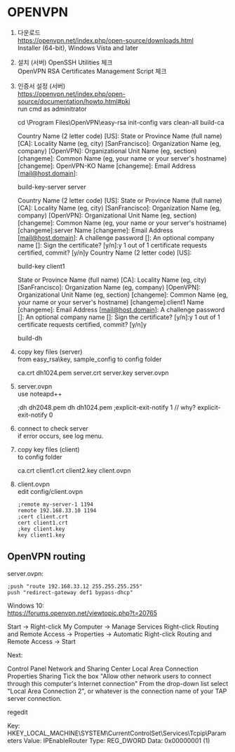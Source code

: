 # OPENVPN

1. 다운로드  
  https://openvpn.net/index.php/open-source/downloads.html  
  Installer (64-bit), Windows Vista and later
  
2. 설치 (서버)
  OpenSSH Utilities 체크  
  OpenVPN RSA Certificates Management Script 체크  

3. 인증서 설정 (서버)  
  https://openvpn.net/index.php/open-source/documentation/howto.html#pki  
  run cmd as adminitrator
  
      cd \Program Files\OpenVPN\easy-rsa
      init-config
      vars
      clean-all
      build-ca

      Country Name (2 letter code) [US]:
      State or Province Name (full name) [CA]:
      Locality Name (eg, city) [SanFrancisco]:
      Organization Name (eg, company) [OpenVPN]:
      Organizational Unit Name (eg, section) [changeme]:
      Common Name (eg, your name or your server's hostname) [changeme]: OpenVPN-KO
      Name [changeme]:
      Email Address [mail@host.domain]:
      
      build-key-server server

      Country Name (2 letter code) [US]:
      State or Province Name (full name) [CA]:
      Locality Name (eg, city) [SanFrancisco]:
      Organization Name (eg, company) [OpenVPN]:
      Organizational Unit Name (eg, section) [changeme]:
      Common Name (eg, your name or your server's hostname) [changeme]:server
      Name [changeme]:
      Email Address [mail@host.domain]:
      A challenge password []:
      An optional company name []:
      Sign the certificate? [y/n]:y
      1 out of 1 certificate requests certified, commit? [y/n]y
      Country Name (2 letter code) [US]:

      build-key client1    
      
      State or Province Name (full name) [CA]:
      Locality Name (eg, city) [SanFrancisco]:
      Organization Name (eg, company) [OpenVPN]:
      Organizational Unit Name (eg, section) [changeme]:
      Common Name (eg, your name or your server's hostname) [changeme]:client1
      Name [changeme]:
      Email Address [mail@host.domain]:
      A challenge password []:
      An optional company name []:
      Sign the certificate? [y/n]:y
      1 out of 1 certificate requests certified, commit? [y/n]y
      
      build-dh

4. copy key files  (server)  
  from easy_rsa\key, sample_config to config folder

      ca.crt
      dh1024.pem
      server.crt
      server.key
      server.ovpn    


6. server.ovpn  
  use noteapd++

      ;dh dh2048.pem
      dh dh1024.pem
      ;explicit-exit-notify 1   // why?
      explicit-exit-notify 0

6. connect to check server  
  if error occurs, see log menu.  

7. copy key files (client)  
  to config folder
  
      ca.crt
      client1.crt
      client2.key
      client.ovpn

8. client.ovpn  
  edit config/client.ovpn
  
       ;remote my-server-1 1194
       remote 192.168.33.10 1194
       ;cert client.crt
       cert client1.crt
       ;key client.key
       key client1.key

## OpenVPN routing

server.ovpn:

    ;push "route 192.168.33.12 255.255.255.255"
    push "redirect-gateway def1 bypass-dhcp" 

Windows 10:  
https://forums.openvpn.net/viewtopic.php?t=20765  

Start -> Right-click My Computer -> Manage
Services
Right-click Routing and Remote Access -> Properties -> Automatic
Right-click Routing and Remote Access -> Start

Next:

Control Panel
Network and Sharing Center
Local Area Connection
Properties
Sharing
Tick the box "Allow other network users to connect through this computer's Internet connection"
From the drop-down list select "Local Area Connection 2", or whatever is the connection name of your TAP server connection.

regedit

Key: HKEY_LOCAL_MACHINE\SYSTEM\CurrentControlSet\Services\Tcpip\Parameters
Value: IPEnableRouter
Type: REG_DWORD
Data: 0x00000001 (1)

